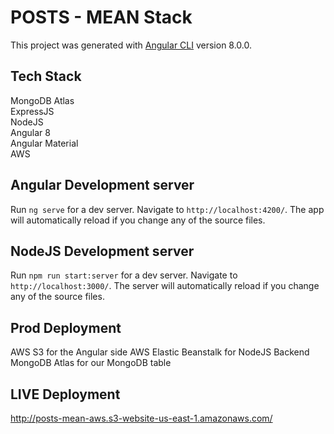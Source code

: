 # POSTS - MEAN Stack

This project was generated with [Angular CLI](https://github.com/angular/angular-cli) version 8.0.0.

## Tech Stack
MongoDB Atlas
<br/>
ExpressJS
<br/>
NodeJS
<br/>
Angular 8
<br/>
Angular Material
<br/>
AWS

## Angular Development server

Run `ng serve` for a dev server. Navigate to `http://localhost:4200/`. The app will automatically reload if you change any of the source files.

## NodeJS Development server
Run `npm run start:server` for a dev server. Navigate to `http://localhost:3000/`. The server will automatically reload if you change any of the source files.

## Prod Deployment
AWS S3 for the Angular side
AWS Elastic Beanstalk for NodeJS Backend
MongoDB Atlas for our MongoDB table

## LIVE Deployment
http://posts-mean-aws.s3-website-us-east-1.amazonaws.com/
